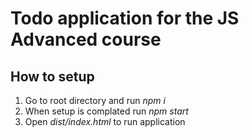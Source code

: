 # Todo application for the JS Advanced course 


## How to setup

1. Go to root directory and run _npm i_
2. When setup is complated run _npm start_
3. Open _dist/index.html_ to run application
